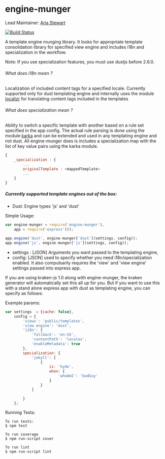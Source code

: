 engine-munger 
=============

Lead Maintainer: [Aria Stewart](https://github.com/aredridel)  

[![Build Status](https://travis-ci.org/krakenjs/engine-munger.svg?branch=master)](https://travis-ci.org/krakenjs/engine-munger)

A template engine munging library.
It looks for appropriate template consolidation library for specified view engine and includes i18n and specialization in the workflow.

Note: If you use specialization features, you must use dustjs before 2.6.0.

###### What does i18n mean ?
Localization of included content tags for a specified locale. Currently supported only for dust templating engine and internally uses the module [localizr](https://github.com/krakenjs/localizr) for translating content tags included in the templates

###### What does specialization mean ?
Ability to switch a specific template with another based on a rule set specified in the app config. The actual rule parsing is done using the module [karka](https://github.com/krakenjs/karka) and can be extended and used in any templating engine and not dust.
All engine-munger does is includes a specialization map with the list of key value pairs using the karka module.
```javascript
{
    _specialization : {
        ...
        originalTemplate : <mappedTemplate>
        ...
    }
}
```

##### Currently supported template engines out of the box:

* Dust: Engine types 'js' and 'dust'


Simple Usage:

```javascript
var engine-munger = require('engine-munger'),
    app = require('express')();

app.engine('dust', engine-munger['dust'](settings, config));
app.engine('js', engine-munger['js'](settings, config));
```

* settings : [JSON] Arguments you want passed to the templating engine,
* config: [JSON] used to specify whether you need i18n/specialization enabled. It also compulsarily requires the 'view' and 'view engine' settings passed into express app.

 If you are using kraken-js 1.0 along with engine-munger, the kraken generator will automatically set this all up for you.
 But if you want to use this with a stand alone express app with dust as templating engine, you can specify as follows:

 Example params:

 ```javascript
 var settings  = {cache: false},
     config = {
         'views': 'public/templates',
         'view engine': 'dust',
         'i18n': {
             'fallback': 'en-US',
             'contentPath': 'locales',
             'enableMetadata': true
         },
         specialization: {
             'jekyll': [
                 {
                     is: 'hyde',
                     when: {
                         'whoAmI': 'badGuy'
                     }
                 }
             ]

         }
     };
 ```

Running Tests:

```
To run tests:
$ npm test

To run coverage
$ npm run-script cover

To run lint
$ npm run-script lint
```


